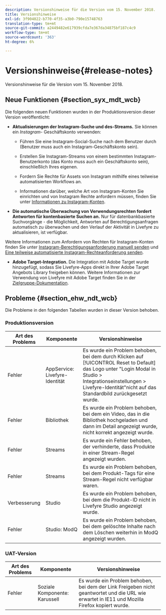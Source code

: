 ```yaml
---
description: Versionshinweise für die Version vom 15. November 2018.
title: Versionshinweise
exl-id: 3f904022-b770-4f35-a3b0-790e15748763
translation-type: tm+mt
source-git-commit: a2449482e617939cfda7e367da34875bf187c4c9
workflow-type: tm+mt
source-wordcount: '363'
ht-degree: 6%

---
```


# Versionshinweise{#release-notes}

Versionshinweise für die Version vom 15. November 2018.

## Neue Funktionen {#section_syx_mdt_wcb}

Die folgenden neuen Funktionen wurden in der Produktionsversion dieser Version veröffentlicht:

* **Aktualisierungen der Instagram-Suche und des-Streams.** Sie können ein  *Instagram-* Geschäftskonto verwenden:

   * Führen Sie eine Instagram-Social-Suche nach dem Benutzer durch (Benutzer muss auch ein Instagram-Geschäftskonto sein).

   * Erstellen Sie Instagram-Streams von einem bestimmten Instagram-Benutzerkonto (das Konto muss auch ein Geschäftskonto sein), einschließlich Ihres eigenen.

   * Fordern Sie Rechte für Assets von Instagram mithilfe eines teilweise automatisierten Workflows an.

   * Informationen darüber, welche Art von Instagram-Konten Sie einrichten und von Instagram Rechte anfordern müssen, finden Sie unter [Informationen zu Instagram-Konten](/help/using/c-users-creating-accounts-with-studio-access/t-configure-social-accout-instagram/c-about-instagram-accounts.md).

* **Die automatische Überwachung von Verwendungsrechten fordert Antworten für kontenbasierte Suchen an.** Nur für datenbankbasierte Suchvorgänge - die Möglichkeit, Antworten auf Berechtigungsanfragen automatisch zu überwachen und den Verlauf der Aktivität in Livefyre zu aktualisieren, ist verfügbar.

Weitere Informationen zum Anfordern von Rechten für Instagram-Konten finden Sie unter [Instagram-Berechtigungsanforderung manuell senden](/help/using/c-how-requesting-rights-works/c-send-instagram-manual-rights-request.md) und [Eine teilweise automatisierte Instagram-Rechteanforderung senden](/help/using/c-how-requesting-rights-works/c-send-an-instagram-rights-request-from-the-library.md).

* **Adobe Target-Integration.** Die Integration mit Adobe Target wurde hinzugefügt, sodass Sie Livefyre-Apps direkt in Ihrer Adobe Target Angebots Library freigeben können. Weitere Informationen zur Verwendung von Livefyre mit Adobe Target finden Sie in der [Zielgruppe-Dokumentation](hhttps://docs.adobe.com/content/help/en/livefyre/using/library/livefyre-target.html).

## Probleme {#section_ehw_ndt_wcb}

Die Probleme in den folgenden Tabellen wurden in dieser Version behoben.

### Produktionsversion

| Art des Problems | Komponente | Versionshinweise |
|--- |--- |--- |
| Fehler | AppService: Livefyre-Identität | Es wurde ein Problem behoben, bei dem durch Klicken auf [!UICONTROL Reset to Default] das Logo unter &quot;Login Modal in Studio > Integrationseinstellungen > Livefyre-Identität&quot;nicht auf das Standardbild zurückgesetzt wurde. |
| Fehler | Bibliothek | Es wurde ein Problem behoben, bei dem ein Video, das in die Bibliothek hochgeladen und dann im Detail angezeigt wurde, nicht korrekt angezeigt wurde. |
| Fehler | Streams | Es wurde ein Fehler behoben, der verhinderte, dass Produkte in einer Stream-Regel angezeigt wurden. |
| Fehler | Streams | Es wurde ein Problem behoben, bei dem Produkt-Tags für eine Stream-Regel nicht verfügbar waren. |
| Verbesserung | Studio | Es wurde ein Problem behoben, bei dem die Produkt-ID nicht in Livefyre Studio angezeigt wurde. |
| Fehler | Studio: ModQ | Es wurde ein Problem behoben, bei dem gelöschte Inhalte nach dem Löschen weiterhin in ModQ angezeigt wurden. |

### UAT-Version

| **Art des Problems** | **Komponente** | **Versionshinweise** |
|---|---|---|
| Fehler | Soziale Komponente: Karussell | Es wurde ein Problem behoben, bei dem der Link Freigeben nicht geantwortet und die URL wie erwartet in IE11 und Mozilla Firefox kopiert wurde. |
